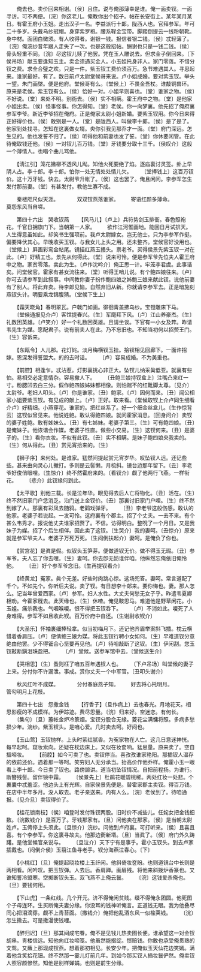 <!-- { "loadSidebar": true } -->
　　俺去也。卖价回来相谢。〔侯〕且住。说与俺那薄幸是谁。俺一面卖钗。一面寻访。可不两便。〔浣〕你这老儿。俺教你出个招子。帖在长安街上。某年某月某日。有霍王府小玉姐。走出汉子一名。李益派行十郞。陇西人也。官拜参军。年可二十多岁。头戴乌纱冠帽。身穿紫罗袍。腰系鞓金宝带。脚踏倒提云一线粉朝靴。身中材。面团白微须。有人收得者。谢银一钱。报信者银二钱。〔侯〕忒轻薄了。〔浣〕俺浣纱昔年跟人走失了一次。也是这般招帖。酬谢也只是一钱二钱。〔侯〕骨头轻重不同。〔浣〕尽这钗儿赎了他罢。凭在玉人雕说去。但求金子倒回来。〔下侯吊场〕献玉要逢知玉主。卖金须遇买金人。小玉姐托身非人。家门零落。不惜分钗之费。求全合璧之欢。只是一件。紫玉钗工费价须百万。急节难遇其人。寻思起来。谁家最好。有了。数日前卢太尉堂候哥来说。卢小姐成婚。要对紫玉钗。举头一望。朱门画棨。便是他府。堂候哥有么。〔堂候上〕不畏金吾杖。谁敲铜兽环。原来是老侯。紫玉钗有么。〔侯〕恰好一对。小姐早则喜也。〔堂〕谁家之物。〔侯〕不好说。〔堂〕来处不明。别衙去。〔侯〕实不相瞒。霍王府中之物。〔堂〕是他家小姐出卖。〔侯〕怪事怪事。你怎得知。〔堂〕老侯。你一向梦裏。他先招了俺府裏参军李爷。新近李爷招在俺府。正是俺家太尉小姐新婚。要紫玉钗用。你今日来得正好得价也。〔侯〕敢别是一人。〔堂〕是陇西人。叫做李十郞。〔侯〕是了是了。他家到处找寻。怎知在这裏做女壻。央你引我见那乔才一面。〔堂〕府门深远。怎生见的。他也发誓不归了。〔侯〕听得他和前妻也发了誓。〔堂〕你休要闲管。在此待俺取钱还他。〔侯〕一对钗儿百万钱。〔堂〕牙钱要分取十三千。〔侯叹介〕这般一个薄情人。也唱个曲儿骂他。 

　　【淸江引】笼花撇柳不透风儿飐。知他火死要绝了焰。逐庙裏讨灵签。卦上早阴人占。李十郞。李十郞。怕你一处无情处处情儿欠。 
　　〔堂捧钱上〕这百万钗价。这十万牙钱。快去。太尉爷升帐了。〔侯〕这也罢了。俺且闲问。李参军怎生发付那前妻。〔堂〕有甚发付。教他生寡不成。 

　　秦楼咫尺似天涯。　　　　双双钗燕落谁家。 
　　寄语红颜多薄命。　　　　莫怨东风当自嗟。 

　　第四十六出　哭收钗燕 
　　【风马儿】〔卢上〕兵符势剑玉排衙。春色照袍花。千官日拥旗门下。当朝第一人家。 
　　欲作江河惟画地。能回日月试排天。人生得意虽如此。却笑书生强项前。我卢太尉嫁女。岂无他士。只为李参军作挺。偏要降伏其心。早晚收买玉钗。与我女儿上头之用。还未整齐。堂候官好没用也。〔堂候上〕屛画彩鸾金帖尾。镜描红燕玉搔头。禀老爷。买得侯景先紫玉钗一对在此。〔卢〕好精工也。景先从何得此。〔堂〕说来可怜。便是参军爷先位夫人霍王府中之物。家贫零落。卖此为生。〔卢作沈吟介〕俺正思一计。牢笼李君虞。此事谐矣。问堂候官。霍家有甚女流往来。〔堂〕听得王哨儿说。有个鲍四娘往来。〔卢〕你可去请参军到此叙事。中间教你妻子扮作鲍四娘之姊鲍三娘来献此钗。说他前妻有了别人。将此弃卖。待李郞见恼。自然弃旧从新。你就请李参军去。正是暗施刻燕钗头计。明要乘龙锦腹猜。〔堂候下生上〕 

　　【霜天晓角】春明翠瓦。户戟门如画。徘徊靑盖拂乌纱。宝镫雕床下马。 
　　〔堂候通报见介卢〕客馆提春兴。〔生〕军麾拜下风。〔卢〕江山养豪杰。〔生〕礼数困英雄。〔卢笑介〕好一个礼数困英雄。且请坐谈。下官有一小女及筓。昨请韦先生为媒。愿配君子。说有前夫人在此。乃不忘旧也。不知当初何以招赘王门。〔生〕容诉来。 

　　【东瓯令】人儿那。花灯姹。淡月梅横钗玉挂。拾钗相见回廊下。一面许招嫁。恩深发得誓盟大。的的去时话。 
　　〔卢〕容易成婚。不为美重也。 

　　【前腔】相逢乍。忒沾惹。灯影裏挑心非正大。坠钗儿纳采眞低亚。就裏有些怕。易相交必定意情杂。容易撇人下。 
　　〔丑鲍三娘持钗盒上〕注嘴凸来红一寸。粉腮凹去白三分。假作鲍四娘姊妹都相像。则怕踹不的红靴脚太尊。〔见介〕太尉爷。老妇人叩头。〔卢〕你是谁家。〔丑〕鲍家。〔卢〕因何而来。〔丑〕闻公相家小姐要紫玉钗。有见成的献上。〔卢〕正好。取来看。〔堂候取钗上介卢同生细看介卢〕好精细。小燕穿花。谁家的。把红丝系了。好一个细金丝盒儿。〔生作惊背云〕这钗似曾见来。他说姓鲍。敢认得鲍四娘。就问霍家消息。〔回身问介〕卖钗的婆子姓鲍。敢有姊妹么。〔丑〕有七姊妹。老婆子第三。〔生〕可有鲍四娘。〔丑〕是俺妹子。他诙谐会作媒。老婆子性直。做些小交易。〔生〕这钗何来。〔丑〕是婆子的。〔生〕看你衣妆。不似有此钗。〔丑〕实不相瞒。是妹子鲍四娘央我卖的。〔生〕何从得此。〔丑〕赏元宵拾来的。〔生〕 

　　【狮子序】来何处。是谁家。猛然间提起赏元宵岁华。叹坠钗人远。还记些些。甚来由向灵心儿撇打。多则是云髻懒。月梳斜。镜台边那年留下。〔丑〕李老爷好俊俏眼哩。〔生惊介〕终不然霍府来的。〔看钗介〕觑了他两行飞燕。一样衔花。 
　　〔悲介〕此钗缘何到此。 

　　【太平歌】别他三载。长是泣年华。眼见得去后人亡将物化。〔丑〕活在。〔生〕终不然旧家门户恁消乏。沿门送上金钗价。〔丑〕那裏讨旧家门户哩。〔生〕终不然到嫁了人。那裏有彩凤去随鸦。老鹳戏弹牙。 
　　〔丑〕李老爷这般伤感。敢认的他家。老婆子若说起。一发可怜。这府裏有个郡主。招了个丈夫。一去不来。有个甚么韦秀才。报说他丈夫谁家招赘了。不信。访得明白。整呪了一个月日。又是我妹子为媒。招了个后生相伴。因此卖了这钗。〔生哭介〕我的妻呵。〔丑惊介〕原来就是参军爷夫人。老婆子万死万死。〔生闷倒扶起介〕妻呵。是俺负了你也。 

　　【赏宫花】是眞是假。似钗头玉笋芽。便做道钗无价。做不得玉无瑕。〔丑〕参军爷。夫人忘了你去哩。〔生〕妻呵。你去卽无妨谁伴咱。他纵然忘俺依旧俺怜他。 
　　〔丑〕好个参军爷念旧。〔生再提钗看介〕 

　　【绛黄龙】寃家。眞个无差。好些时肉跳心惊。这场兜答。妻呵。常言道配了千个。不如先个。你听后夫说。卖了钗。有日想李十郞来。要你悔也。妻。那人怎么。记当年曾爱西家。〔卢〕参军。妇人水性。大丈夫何愁无女子乎。昨遣韦夏卿相劝。今霍家旣去。此天缘也。〔生〕休喳。俺见鞍思马。难道他是野草闲花。小玉姐。痛杀我也。气咽喉嗄。恨不得把玉钗呑下。 
　　〔卢〕不消如此。嗄死了人身难得。参军不如且收此钗。百万价府中自还。〔生谢尉收钗介〕 

　　【大圣乐】怀袖裏细捧轻拿。似当初梅月下。还记他齐眉举案斜飞插。枕云横惜着香肩压。〔卢〕便倩鲍三娘为媒。将此玉钗行聘小女如何。〔生〕早难道钗分意绝由他罢。少不得钿合心坚要再见他。〔卢〕待咱敲断了这钗。〔生〕伊闲刮。您玉钗敲断鎭泪珠盈把。 
　　〔卢〕堂候。送参军馆中去。〔堂候送生介〕 

　　【哭相思】〔生〕蚤则枉了咱五百年遇钗人也。 
　　〔下卢吊场〕叫堂候的妻子上来。分付你不许漏泄。事成。赏你丈夫一个中军官。〔丑叩头谢介〕 

　　秋风红叶不成媒。　　　　分付春庭燕子知。 
　　好去将心托明月。　　　　管勾明月上花枝。 

　　第四十七出　怨撒金钱 
　　【行香子】〔旦作病上〕去也春光。月地花天。相思影瘦的不成模样。为伊踪迹。费尽思量。〔浣〕归来好。空迷恋。有何长。 
　　〔集句〕〔旦〕蕙帐金炉冷篆烟。宝钗分股合无缘。菱花尘满慵将照。多病多愁损少年。浣纱。紫玉钗头。是咱心爱。几时卖去呵。好闷也。 

　　【玉山莺】玉钗抛样。上头时萦红腻香。为寃家物在人亡。这几日意迷神恍。每早起呵。窥妆索向。还疑在枕边床上。又似在妆奁响。猛思量。原来卖了。空自搵啼妆。 
　　【前腔】如今可卖了也。卖钗停当。喜孜孜谁家艳阳。那插钗人温存的依前还价。遇着那一等呵。笑穷妇人无分承当。抬高价作他乔样。俺霍小玉一眼看上李十郞。今日卖了钗也。路傍諠讲。道当初坠钗情况。自把前程扬。为谁行。断簪残髻。留伴镜中霜。 
　　〔侯景先上〕杜鹃花暖碧桃稀。两处红妆一处悲。个裏囊中忒羞涩。他边头上有光辉。自家侯景先便是。替霍家郡主卖钗。得百万钱。在店中半年多月。没人取去。老子亲送来。内有人么。〔浣〕老侯到了。待咱通报。〔见介旦〕卖钗得价了。 

　　【桂花锁南枝】〔侯〕咱登时发付珠钗两股。旧时价不减些儿。任姹女把金钱细数。〔浣数钱介〕是百万了。牙钱那家有。〔旦〕问他卖在那家。〔侯〕是当朝太尉姓卢。玉俜停上头须此。〔旦惊介〕浣纱。问他到卢府裏。可打听来。〔侯〕且喜且喜。有个李参军。你这裏寻故夫。他那边衠新壻。〔旦〕当眞了。〔侯〕府门外久踌躇。是他堂候官亲说与。 
　　〔旦泣介〕天下宁有是事乎。霍小玉钗头。到去卢家插戴也。〔闷倒介侯〕玉翦江鱼寻老手。钗分海燕泣春心。〔下〕 

　　【小桃红】〔旦〕俺提起晓妆楼上玉纤闲。他斜倚妆奁盼。也则道镜台中长则是两相看。闲吟叹。把玉钗弹。人去后。香肩亸。画眉残。将他来斜拨炉香篆也。又谁知誓冷盟寒。空掷断钗头玉。双飞燕不上俺云鬟。 
　　〔浣〕这钱爱杀俺也。〔旦〕要钱何用。 

　　【下山虎】一条红线。几个开元。济不得俺闲贫贱。缀不得俺永团圆。他死图个子母连环。生买断俺夫妻分缘。你没耳的钱神听俺言。正道钱无眼。我为他叠尽同心把泪滴穿。觑不上靑苔面。〔撒钱介〕俺把他乱洒东风一似楡荚钱。 
　　〔浣〕怎生撒去。可是撒漫使钱哩。 

　　【醉归迟】〔旦〕那其间成宅眷。俺不是见钱儿热卖图长便。谁承望这一对金钗胡串。靑楼信远。知他向红妆啼笺。他虽然能掇绽。惯赔钱。你敢也承受俺贯熟的文鸳。又蘸上那现成钗燕。想着那初相见。长安少年。把俺似玉天仙花边笑嫣。满着他含笑拾花钿。终不然那一霎儿灯前几年。到如今那买钗人插妆鬟俨然。俺卖钗人照容颜惨然。知他是别样婵娟。也则是前生分缘。 
